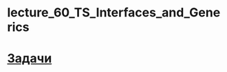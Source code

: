 # lecture_60_TS_Interfaces_and_Generics  
#  [Задачи ](https://github.com/schoolteacherMP/lecture_60_TS_Interfaces_and_Generics/blob/main/tasks.md)  


